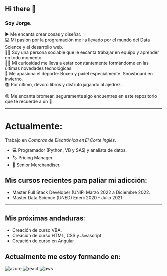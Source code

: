 ## Hi there 👋

### Soy Jorge.  

▶  Me encanta crear cosas y diseñar.  
💻 Mi pasión por la programación me ha llevado por el mundo del Data Science y el desarrollo web.  
🧛‍♂️ Soy una persona sociable que le encanta trabajar en equipo y aprender en todo momento.  
🧙‍♂️ Mi curiosidad me lleva a estar constantemente formándome en las últimas novedades tecnológicas.  
🥊 Me apasiona el deporte: Boxeo y pádel especialmente. Snowboard en invierno.  
📚 Por último, devoro libros y disfruto jugando al ajedrez.  

😜 Me encanta bromear, seguramente algo encuentres en este repositorio que te recuerde a un 🤡  

---

# Actualmente:

Trabajo en *Compras de Electrónica en El Corte Inglés.*

  - 💻 Programador (Python, VB y SAS) y analista de datos.
  - 🏷 Pricing Manager.
  - 🔎 Senior Merchandiser.


## Mis cursos recientes para paliar mi adicción:

 - Master Full Stack Developer (UNIR) Marzo 2022 a Diciembre 2022.  
 - Master Data Science (UNED) Enero 2020 - Julio 2021.  
 
 ___

## Mis próximas andaduras:

  - Creación de curso VBA.
  - Creación de curso HTML, CSS y Javascript
  - Creación de curso en Angular
  
## Actualmente me estoy formando en:
    
   <img>![azure](https://user-images.githubusercontent.com/72794927/209656112-63154dca-abe6-4ef6-8faa-d51873e619d9.svg)</img> 
   <img>![react](https://user-images.githubusercontent.com/72794927/209655766-9500bded-8320-4748-9a2c-dcbbd7ee8d4f.svg)</img> 
   <img>![aws](https://user-images.githubusercontent.com/72794927/209655945-fd70596e-7d14-40c3-b110-5012ba682632.svg)</img> 
 

